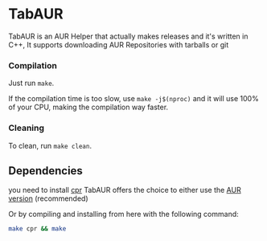 # TabAUR

TabAUR is an AUR Helper that actually makes releases and it's written in C++, It supports downloading AUR Repositories with tarballs or git

### Compilation
Just run `make`.

If the compilation time is too slow, use `make -j$(nproc)` and it will use 100% of your CPU, making the compilation way faster.

### Cleaning
To clean, run `make clean`.

## Dependencies
you need to install [cpr](https://github.com/libcpr/cpr)
TabAUR offers the choice to either use the [AUR version](https://aur.archlinux.org/packages/cpr) (recommended)

Or by compiling and installing from here with the following command:
```bash
make cpr && make
```
